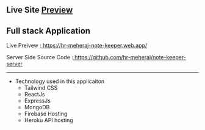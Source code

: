 ## Live Site [Preview](https://hr-meheraj-note-keeper.web.app/)

## Full stack Application

Live Preivew :<a href='https://hr-meheraj-note-keeper.web.app/' target="_blank"> https://hr-meheraj-note-keeper.web.app/</a>

Server Side Source Code :<a href='https://github.com/hr-meheraj/note-keeper-server'>  https://github.com/hr-meheraj/note-keeper-server</a>

----------------------------------------------

- Technology used in this applicaiton
  - Tailwind CSS
  - ReactJs
  - ExpressJs
  - MongoDB
  - Firebase Hosting
  - Heroku API hosting
